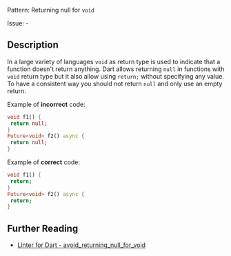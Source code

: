 Pattern: Returning null for `void`

Issue: -

## Description

In a large variety of languages `void` as return type is used to indicate that
a function doesn't return anything. Dart allows returning `null` in functions
with `void` return type but it also allow using `return;` without specifying any
value. To have a consistent way you should not return `null` and only use an
empty return.

Example of **incorrect** code:
```dart
void f1() {
 return null;
}
Future<void> f2() async {
 return null;
}
```

Example of **correct** code:
```dart
void f1() {
 return;
}
Future<void> f2() async {
 return;
}
```

## Further Reading

* [Linter for Dart - avoid_returning_null_for_void](https://dart.dev/tools/linter-rules/avoid_returning_null_for_void)